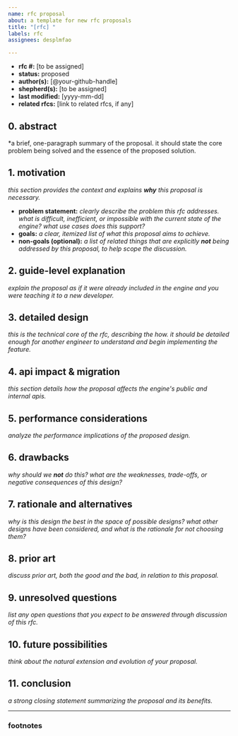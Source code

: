 ```yaml
---
name: rfc proposal
about: a template for new rfc proposals
title: "[rfc] "
labels: rfc
assignees: desplmfao

---
```


<!--
thank you for proposing a new rfc!

please follow the guidelines outlined in the rfc template for your proposal. you can find the template in the repository at `docs-site/template-rfc.md`.

the sections below are pre-filled with the structure from the template. please replace the placeholder text with your detailed proposal.

before submitting, please ensure your title is descriptive and follows the format: "[rfc] descriptive title of the proposal"
-->

-   **rfc #:** [to be assigned]
-   **status:** proposed
-   **author(s):** [@your-github-handle]
-   **shepherd(s):** [to be assigned]
-   **last modified:** [yyyy-mm-dd]
-   **related rfcs:** [link to related rfcs, if any]

## 0. abstract

*a brief, one-paragraph summary of the proposal. it should state the core problem being solved and the essence of the proposed solution.

## 1. motivation

*this section provides the context and explains **why** this proposal is necessary.*

-   **problem statement:** *clearly describe the problem this rfc addresses. what is difficult, inefficient, or impossible with the current state of the engine? what use cases does this support?*
-   **goals:** *a clear, itemized list of what this proposal aims to achieve.*
-   **non-goals (optional):** *a list of related things that are explicitly **not** being addressed by this proposal, to help scope the discussion.*

## 2. guide-level explanation

*explain the proposal as if it were already included in the engine and you were teaching it to a new developer.*

## 3. detailed design

*this is the technical core of the rfc, describing the how. it should be detailed enough for another engineer to understand and begin implementing the feature.*

## 4. api impact & migration

*this section details how the proposal affects the engine's public and internal apis.*

## 5. performance considerations

*analyze the performance implications of the proposed design.*

## 6. drawbacks

*why should we **not** do this? what are the weaknesses, trade-offs, or negative consequences of this design?*

## 7. rationale and alternatives

*why is this design the best in the space of possible designs? what other designs have been considered, and what is the rationale for not choosing them?*

## 8. prior art

*discuss prior art, both the good and the bad, in relation to this proposal.*

## 9. unresolved questions

*list any open questions that you expect to be answered through discussion of this rfc.*

## 10. future possibilities

*think about the natural extension and evolution of your proposal.*

## 11. conclusion

*a strong closing statement summarizing the proposal and its benefits.*

---
### footnotes

[^1]: footnote 1
[^2]: footnote 1
